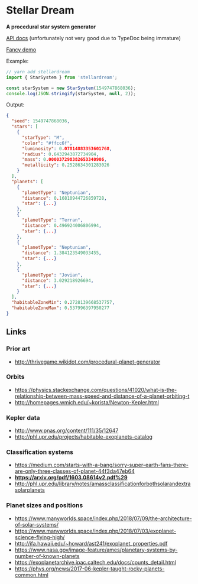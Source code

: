 # Stellar Dream

**A procedural star system generator**

[API docs](http://steveasleep.com/stellardream/) (unfortunately not very good due to TypeDoc being immature)

[Fancy demo](http://steveasleep.com/keplverse/)

Example:

```js
// yarn add stellardream
import { StarSystem } from 'stellardream';

const starSystem = new StarSystem(1549747868036);
console.log(JSON.stringify(starSystem, null, 2));
```

Output:

```json
{
  "seed": 1549747868036,
  "stars": [
    {
      "starType": "M",
      "color": "#ffcc6f",
      "luminosity": 0.07814883353601768,
      "radius": 0.6432943872734904,
      "mass": 0.000037298382653340906,
      "metallicity": 0.2528634301283026
    }
  ],
  "planets": [
    {
      "planetType": "Neptunian",
      "distance": 0.16810944726859728,
      "star": {...}
    },
    {
      "planetType": "Terran",
      "distance": 0.496924006806994,
      "star": {...}
    },
    {
      "planetType": "Neptunian",
      "distance": 1.384123549033455,
      "star": {...}
    },
    {
      "planetType": "Jovian",
      "distance": 3.029218926694,
      "star": {...}
    }
  ],
  "habitableZoneMin": 0.2728139668537757,
  "habitableZoneMax": 0.537996397950277
}
```

## Links

### Prior art

- http://thrivegame.wikidot.com/procedural-planet-generator

### Orbits

- https://physics.stackexchange.com/questions/41020/what-is-the-relationship-between-mass-speed-and-distance-of-a-planet-orbiting-t
- http://homepages.wmich.edu/~korista/Newton-Kepler.html

### Kepler data

- http://www.pnas.org/content/111/35/12647
- http://phl.upr.edu/projects/habitable-exoplanets-catalog

### Classification systems

- https://medium.com/starts-with-a-bang/sorry-super-earth-fans-there-are-only-three-classes-of-planet-44f3da47eb64
- **https://arxiv.org/pdf/1603.08614v2.pdf%29**
- http://phl.upr.edu/library/notes/amassclassificationforbothsolarandextrasolarplanets

### Planet sizes and positions

- https://www.manyworlds.space/index.php/2018/07/09/the-architecture-of-solar-systems/
- https://www.manyworlds.space/index.php/2018/07/03/exoplanet-science-flying-high/
- http://ifa.hawaii.edu/~howard/ast241/exoplanet_properties.pdf
- https://www.nasa.gov/image-feature/ames/planetary-systems-by-number-of-known-planets
- https://exoplanetarchive.ipac.caltech.edu/docs/counts_detail.html
- https://phys.org/news/2017-06-kepler-taught-rocky-planets-common.html